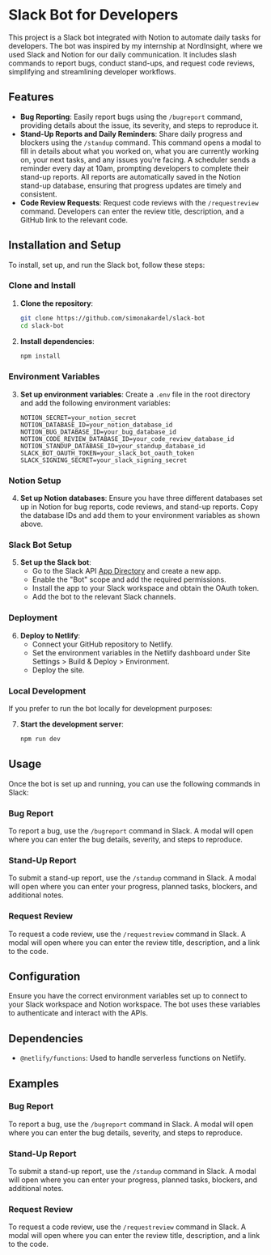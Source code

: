 # Slack Bot for Developers

This project is a Slack bot integrated with Notion to automate daily tasks for developers. The bot was inspired by my internship at NordInsight, where we used Slack and Notion for our daily communication. It includes slash commands to report bugs, conduct stand-ups, and request code reviews, simplifying and streamlining developer workflows.

## Features

- **Bug Reporting**: Easily report bugs using the `/bugreport` command, providing details about the issue, its severity, and steps to reproduce it.
- **Stand-Up Reports and Daily Reminders**: Share daily progress and blockers using the `/standup` command. This command opens a modal to fill in details about what you worked on, what you are currently working on, your next tasks, and any issues you're facing. A scheduler sends a reminder every day at 10am, prompting developers to complete their stand-up reports. All reports are automatically saved in the Notion stand-up database, ensuring that progress updates are timely and consistent.
- **Code Review Requests**: Request code reviews with the `/requestreview` command. Developers can enter the review title, description, and a GitHub link to the relevant code.

## Installation and Setup

To install, set up, and run the Slack bot, follow these steps:

### Clone and Install

1. **Clone the repository**:
    ```sh
    git clone https://github.com/simonakardel/slack-bot
    cd slack-bot
    ```

2. **Install dependencies**:
    ```sh
    npm install
    ```

### Environment Variables

3. **Set up environment variables**: Create a `.env` file in the root directory and add the following environment variables:
    ```
    NOTION_SECRET=your_notion_secret
    NOTION_DATABASE_ID=your_notion_database_id
    NOTION_BUG_DATABASE_ID=your_bug_database_id
    NOTION_CODE_REVIEW_DATABASE_ID=your_code_review_database_id
    NOTION_STANDUP_DATABASE_ID=your_standup_database_id
    SLACK_BOT_OAUTH_TOKEN=your_slack_bot_oauth_token
    SLACK_SIGNING_SECRET=your_slack_signing_secret
    ```

### Notion Setup

4. **Set up Notion databases**: Ensure you have three different databases set up in Notion for bug reports, code reviews, and stand-up reports. Copy the database IDs and add them to your environment variables as shown above.

### Slack Bot Setup

5. **Set up the Slack bot**:
    - Go to the Slack API [App Directory](https://api.slack.com/apps) and create a new app.
    - Enable the "Bot" scope and add the required permissions.
    - Install the app to your Slack workspace and obtain the OAuth token.
    - Add the bot to the relevant Slack channels.

### Deployment

6. **Deploy to Netlify**:
    - Connect your GitHub repository to Netlify.
    - Set the environment variables in the Netlify dashboard under Site Settings > Build & Deploy > Environment.
    - Deploy the site.

### Local Development

If you prefer to run the bot locally for development purposes:

7. **Start the development server**:
    ```sh
    npm run dev
    ```

## Usage

Once the bot is set up and running, you can use the following commands in Slack:

### Bug Report

To report a bug, use the `/bugreport` command in Slack. A modal will open where you can enter the bug details, severity, and steps to reproduce.

### Stand-Up Report

To submit a stand-up report, use the `/standup` command in Slack. A modal will open where you can enter your progress, planned tasks, blockers, and additional notes.

### Request Review

To request a code review, use the `/requestreview` command in Slack. A modal will open where you can enter the review title, description, and a link to the code.

## Configuration

Ensure you have the correct environment variables set up to connect to your Slack workspace and Notion workspace. The bot uses these variables to authenticate and interact with the APIs.

## Dependencies

- `@netlify/functions`: Used to handle serverless functions on Netlify.

## Examples

### Bug Report

To report a bug, use the `/bugreport` command in Slack. A modal will open where you can enter the bug details, severity, and steps to reproduce.

### Stand-Up Report

To submit a stand-up report, use the `/standup` command in Slack. A modal will open where you can enter your progress, planned tasks, blockers, and additional notes.

### Request Review

To request a code review, use the `/requestreview` command in Slack. A modal will open where you can enter the review title, description, and a link to the code.


